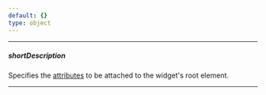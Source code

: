 ```yaml
---
default: {}
type: object
---
```

---
##### shortDescription
Specifies the [attributes](https://www.w3schools.com/tags/ref_attributes.asp) to be attached to the widget's root element.

---
